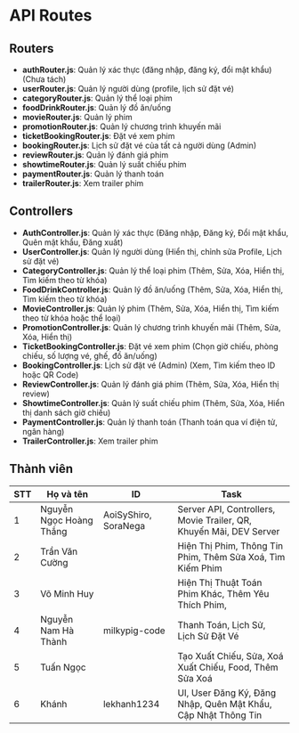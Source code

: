 # API Routes

## Routers
- **authRouter.js**: Quản lý xác thực (đăng nhập, đăng ký, đổi mật khẩu) (Chưa tách)
- **userRouter.js**: Quản lý người dùng (profile, lịch sử đặt vé)
- **categoryRouter.js**: Quản lý thể loại phim
- **foodDrinkRouter.js**: Quản lý đồ ăn/uống
- **movieRouter.js**: Quản lý phim
- **promotionRouter.js**: Quản lý chương trình khuyến mãi
- **ticketBookingRouter.js**: Đặt vé xem phim
- **bookingRouter.js**: Lịch sử đặt vé của tất cả người dùng (Admin)
- **reviewRouter.js**: Quản lý đánh giá phim
- **showtimeRouter.js**: Quản lý suất chiếu phim
- **paymentRouter.js**: Quản lý thanh toán
- **trailerRouter.js**: Xem trailer phim

## Controllers
- **AuthController.js**: Quản lý xác thực (Đăng nhập, Đăng ký, Đổi mật khẩu, Quên mật khẩu, Đăng xuất)
- **UserController.js**: Quản lý người dùng (Hiển thị, chỉnh sửa Profile, Lịch sử đặt vé)
- **CategoryController.js**: Quản lý thể loại phim (Thêm, Sửa, Xóa, Hiển thị, Tìm kiếm theo từ khóa)
- **FoodDrinkController.js**: Quản lý đồ ăn/uống (Thêm, Sửa, Xóa, Hiển thị, Tìm kiếm theo từ khóa)
- **MovieController.js**: Quản lý phim (Thêm, Sửa, Xóa, Hiển thị, Tìm kiếm theo từ khóa hoặc thể loại)
- **PromotionController.js**: Quản lý chương trình khuyến mãi (Thêm, Sửa, Xóa, Hiển thị)
- **TicketBookingController.js**: Đặt vé xem phim (Chọn giờ chiếu, phòng chiếu, số lượng vé, ghế, đồ ăn/uống)
- **BookingController.js**: Lịch sử đặt vé (Admin) (Xem, Tìm kiếm theo ID hoặc QR Code)
- **ReviewController.js**: Quản lý đánh giá phim (Thêm, Sửa, Xóa, Hiển thị review)
- **ShowtimeController.js**: Quản lý suất chiếu phim (Thêm, Sửa, Xóa, Hiển thị danh sách giờ chiếu)
- **PaymentController.js**: Quản lý thanh toán (Thanh toán qua ví điện tử, ngân hàng)
- **TrailerController.js**: Xem trailer phim


## Thành viên

| STT | Họ và tên | ID | Task|
|---|---|---| --- |
| 1 | Nguyễn Ngọc Hoàng Thắng | AoiSyShiro, SoraNega | Server API, Controllers, Movie Trailer, QR, Khuyến Mãi, DEV Server
| 2 | Trần Văn Cường | | Hiện Thị Phim, Thông Tin Phim, Thêm Sửa Xoá, Tìm Kiếm Phim
| 3 | Võ Minh Huy | | Hiện Thị Thuật Toán Phim Khác, Thêm Yêu Thích Phim,
| 4 | Nguyễn Nam Hà Thành | milkypig-code |  Thanh Toán, Lịch Sử, Lịch Sử Đặt Vé
| 5 | Tuấn Ngọc | | Tạo Xuất Chiếu, Sửa, Xoá Xuất Chiếu, Food, Thêm Sửa Xoá
| 6 | Khánh| lekhanh1234| UI, User Đăng Ký, Đăng Nhập, Quên Mật Khẩu, Cập Nhật Thông Tin

